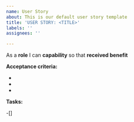 ```yaml
---
name: User Story
about: This is our default user story template
title: 'USER STORY: <TITLE>'
labels: ''
assignees: ''

---
```


As a **role** I can **capability** so that **received benefit**
  

**Acceptance criteria:**
  
- 
-
-

  
**Tasks:**
  
-[]
